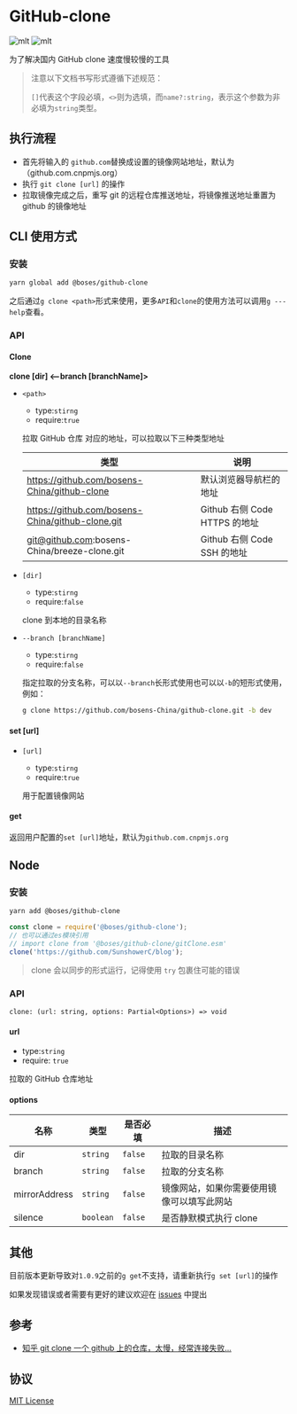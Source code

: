 # GitHub-clone

![mlt](https://img.shields.io/badge/License-MIT-brightgreen) ![mlt](https://img.shields.io/badge/npm-1.1.1-brightgreen)

为了解决国内 GitHub clone 速度慢较慢的工具

> 注意以下文档书写形式遵循下述规范：
>
> `[]`代表这个字段必填，`<>`则为选填，而`name?:string`，表示这个参数为非必填为`string`类型。

## 执行流程

- 首先将输入的 `github.com`替换成设置的镜像网站地址，默认为（github.com.cnpmjs.org）
- 执行 `git clone [url]` 的操作
- 拉取镜像完成之后，重写 git 的远程仓库推送地址，将镜像推送地址重置为 github 的镜像地址

## CLI 使用方式

### 安装

```sh
yarn global add @boses/github-clone
```

之后通过`g clone <path>`形式来使用，更多`API`和`clone`的使用方法可以调用`g ---help`查看。

### API

#### Clone

**clone <path> [dir] <--branch [branchName]>**

- `<path>`

  - type:`stirng`
  - require:`true`

  拉取 GitHub 仓库 对应的地址，可以拉取以下三种类型地址

  | 类型                                             | 说明                          |
  | ------------------------------------------------ | ----------------------------- |
  | https://github.com/bosens-China/github-clone     | 默认浏览器导航栏的地址        |
  | https://github.com/bosens-China/github-clone.git | Github 右侧 Code HTTPS 的地址 |
  | git@github.com:bosens-China/breeze-clone.git     | Github 右侧 Code SSH 的地址   |

- `[dir]`

  - type:`stirng`
  - require:`false`

  clone 到本地的目录名称

- `--branch [branchName]`

  - type:`stirng`
  - require:`false`

  指定拉取的分支名称，可以以`--branch`长形式使用也可以以`-b`的短形式使用，例如：

  ```sh
  g clone https://github.com/bosens-China/github-clone.git -b dev
  ```

#### set [url]

- `[url]`

  - type:`stirng`
  - require:`true`

  用于配置镜像网站

#### get

返回用户配置的`set [url]`地址，默认为`github.com.cnpmjs.org`

## Node

### 安装

```sh
yarn add @boses/github-clone
```

```js
const clone = require('@boses/github-clone');
// 也可以通过es模块引用
// import clone from '@boses/github-clone/gitClone.esm'
clone('https://github.com/SunshowerC/blog');
```

> clone 会以同步的形式运行，记得使用 `try` 包裹住可能的错误

### API

`clone: (url: string, options: Partial<Options>) => void`

#### url

- type:`string`
- require: `true`

拉取的 GitHub 仓库地址

#### options

| 名称          | 类型      | 是否必填 | 描述                                       |
| ------------- | --------- | -------- | ------------------------------------------ |
| dir           | `string`  | `false`  | 拉取的目录名称                             |
| branch        | `string`  | `false`  | 拉取的分支名称                             |
| mirrorAddress | `string`  | `false`  | 镜像网站，如果你需要使用镜像可以填写此网站 |
| silence       | `boolean` | `false`  | 是否静默模式执行 clone                     |

## 其他

目前版本更新导致对`1.0.9`之前的`g get`不支持，请重新执行`g set [url]`的操作

如果发现错误或者需要有更好的建议欢迎在 [issues](https://github.com/bosens-China/github-clone) 中提出

## 参考

- [知乎 git clone 一个 github 上的仓库，太慢，经常连接失败...](https://www.zhihu.com/question/27159393/answer/1117219745)

## 协议

[MIT License](/License)

